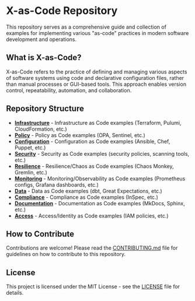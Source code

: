 # X-as-Code Repository

This repository serves as a comprehensive guide and collection of examples for implementing various "as-code" practices in modern software development and operations.

## What is X-as-Code?

X-as-Code refers to the practice of defining and managing various aspects of software systems using code and declarative configuration files, rather than manual processes or GUI-based tools. This approach enables version control, repeatability, automation, and collaboration.

## Repository Structure

- **[Infrastructure](/infrastructure)** - Infrastructure as Code examples (Terraform, Pulumi, CloudFormation, etc.)
- **[Policy](/policy)** - Policy as Code examples (OPA, Sentinel, etc.)
- **[Configuration](/configuration)** - Configuration as Code examples (Ansible, Chef, Puppet, etc.)
- **[Security](/security)** - Security as Code examples (security policies, scanning tools, etc.)
- **[Resilience](/resilience)** - Resilience/Chaos as Code examples (Chaos Monkey, Gremlin, etc.)
- **[Monitoring](/monitoring)** - Monitoring/Observability as Code examples (Prometheus configs, Grafana dashboards, etc.)
- **[Data](/data)** - Data as Code examples (dbt, Great Expectations, etc.)
- **[Compliance](/compliance)** - Compliance as Code examples (InSpec, etc.)
- **[Documentation](/documentation)** - Documentation as Code examples (MkDocs, Sphinx, etc.)
- **[Access](/access)** - Access/Identity as Code examples (IAM policies, etc.)

## How to Contribute

Contributions are welcome! Please read the [CONTRIBUTING.md](CONTRIBUTING.md) file for guidelines on how to contribute to this repository.

## License

This project is licensed under the MIT License - see the [LICENSE](LICENSE) file for details.
